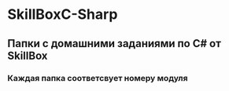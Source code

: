 # SkillBoxC-Sharp
## Папки с домашними заданиями по С# от SkillBox
### Каждая папка соответсвует номеру модуля
